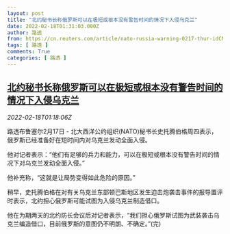 ```yaml
---
layout: post
title: "北约秘书长称俄罗斯可以在极短或根本没有警告时间的情况下入侵乌克兰"
date: 2022-02-18T01:31:03.000Z
author: 路透
from: https://cn.reuters.com/article/nato-russia-warning-0217-thur-idCNKBS2KN03W
tags: [ 路透 ]
comments: True
categories: [ 路透 ]
---
```

<!--1645147863000-->
[北约秘书长称俄罗斯可以在极短或根本没有警告时间的情况下入侵乌克兰](https://cn.reuters.com/article/nato-russia-warning-0217-thur-idCNKBS2KN03W)
------

<div>
<div><i>2022-02-18T01:18:06Z</i></div><p>路透布鲁塞尔2月17日 - 北大西洋公约组织(NATO)秘书长史托腾伯格周四表示，俄罗斯已经准备好在短时间内对乌克兰发动全面入侵。</p><p>他对记者表示：“他们有足够的兵力和能力，可以在极短或根本没有警告时间的情况下对乌克兰发动全面入侵。”</p><p>他补充称，“这就是让局势变得如此危险的原因。”</p><p>稍早，史托腾伯格在对有关乌克兰东部顿巴斯地区发生迫击炮袭击事件的报导置评时表示，北约担心俄罗斯可能试图为入侵乌克兰制造借口。</p><p>他在为期两天的北约防长会议后对记者表示，“我们担心俄罗斯试图为武装袭击乌克兰编造借口，目前俄罗斯的意图仍不明朗、不确定。”(完)</p>
</div>
